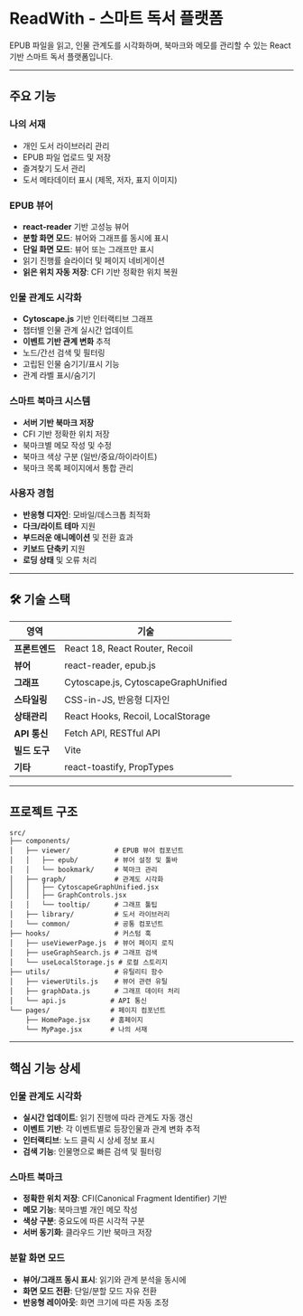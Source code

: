 # ReadWith - 스마트 독서 플랫폼

EPUB 파일을 읽고, 인물 관계도를 시각화하며, 북마크와 메모를 관리할 수 있는 React 기반 스마트 독서 플랫폼입니다.

---

## 주요 기능

### 나의 서재
- 개인 도서 라이브러리 관리
- EPUB 파일 업로드 및 저장
- 즐겨찾기 도서 관리
- 도서 메타데이터 표시 (제목, 저자, 표지 이미지)

### EPUB 뷰어
- **react-reader** 기반 고성능 뷰어
- **분할 화면 모드**: 뷰어와 그래프를 동시에 표시
- **단일 화면 모드**: 뷰어 또는 그래프만 표시
- 읽기 진행률 슬라이더 및 페이지 네비게이션
- **읽은 위치 자동 저장**: CFI 기반 정확한 위치 복원

### 인물 관계도 시각화
- **Cytoscape.js** 기반 인터랙티브 그래프
- 챕터별 인물 관계 실시간 업데이트
- **이벤트 기반 관계 변화** 추적
- 노드/간선 검색 및 필터링
- 고립된 인물 숨기기/표시 기능
- 관계 라벨 표시/숨기기

### 스마트 북마크 시스템
- **서버 기반 북마크 저장**
- CFI 기반 정확한 위치 저장
- 북마크별 메모 작성 및 수정
- 북마크 색상 구분 (일반/중요/하이라이트)
- 북마크 목록 페이지에서 통합 관리

### 사용자 경험
- **반응형 디자인**: 모바일/데스크톱 최적화
- **다크/라이트 테마** 지원
- **부드러운 애니메이션** 및 전환 효과
- **키보드 단축키** 지원
- **로딩 상태** 및 오류 처리

---

## 🛠 기술 스택

| 영역 | 기술 |
|------|------|
| **프론트엔드** | React 18, React Router, Recoil |
| **뷰어** | react-reader, epub.js |
| **그래프** | Cytoscape.js, CytoscapeGraphUnified |
| **스타일링** | CSS-in-JS, 반응형 디자인 |
| **상태관리** | React Hooks, Recoil, LocalStorage |
| **API 통신** | Fetch API, RESTful API |
| **빌드 도구** | Vite |
| **기타** | react-toastify, PropTypes |

---

## 프로젝트 구조

```
src/
├── components/
│   ├── viewer/           # EPUB 뷰어 컴포넌트
│   │   ├── epub/         # 뷰어 설정 및 툴바
│   │   └── bookmark/     # 북마크 관리
│   ├── graph/            # 관계도 시각화
│   │   ├── CytoscapeGraphUnified.jsx
│   │   ├── GraphControls.jsx
│   │   └── tooltip/      # 그래프 툴팁
│   ├── library/          # 도서 라이브러리
│   └── common/           # 공통 컴포넌트
├── hooks/                # 커스텀 훅
│   ├── useViewerPage.js  # 뷰어 페이지 로직
│   ├── useGraphSearch.js # 그래프 검색
│   └── useLocalStorage.js # 로컬 스토리지
├── utils/                # 유틸리티 함수
│   ├── viewerUtils.js    # 뷰어 관련 유틸
│   ├── graphData.js      # 그래프 데이터 처리
│   └── api.js           # API 통신
└── pages/               # 페이지 컴포넌트
    ├── HomePage.jsx     # 홈페이지
    └── MyPage.jsx       # 나의 서재
```

---

## 핵심 기능 상세

### 인물 관계도 시각화
- **실시간 업데이트**: 읽기 진행에 따라 관계도 자동 갱신
- **이벤트 기반**: 각 이벤트별로 등장인물과 관계 변화 추적
- **인터랙티브**: 노드 클릭 시 상세 정보 표시
- **검색 기능**: 인물명으로 빠른 검색 및 필터링

### 스마트 북마크
- **정확한 위치 저장**: CFI(Canonical Fragment Identifier) 기반
- **메모 기능**: 북마크별 개인 메모 작성
- **색상 구분**: 중요도에 따른 시각적 구분
- **서버 동기화**: 클라우드 기반 북마크 저장

### 분할 화면 모드
- **뷰어/그래프 동시 표시**: 읽기와 관계 분석을 동시에
- **화면 모드 전환**: 단일/분할 모드 자유 전환
- **반응형 레이아웃**: 화면 크기에 따른 자동 조정
